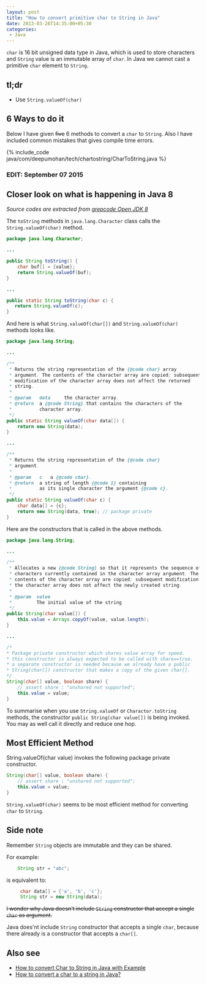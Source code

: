 ```yaml
---
layout: post
title: "How to convert primitive char to String in Java"
date: 2013-03-26T14:35:00+05:30
categories:
 - Java
---
```

`char` is 16 bit unsigned data type in Java, which is used to store characters and `String` value is an immutable array of `char`. In Java we cannot cast a primitive `char` element to `String`.

## tl;dr
* Use `String.valueOf(char)`

## 6 Ways to do it
Below I have given <strike>five</strike> 6 methods to convert a `char` to `String`. Also I have included common mistakes that gives compile time errors.

{% include_code java/com/deepumohan/tech/chartostring/CharToString.java %}

### EDIT: September 07 2015

## Closer look on what is happening in Java 8

_Source codes are extracted from [grepcode Open JDK 8][open-jdk-8u40-b25]_

The `toString` methods in `java.lang.Character` class calls the `String.valueOf(char)` method.

``` java
package java.lang.Character;

...

public String toString() {
    char buf[] = {value};
    return String.valueOf(buf);
}

...

public static String toString(char c) {
   return String.valueOf(c);
}
```

And here is what `String.valueOf(char[])` and `String.valueOf(char)` methods looks like.

``` java
package java.lang.String;

...

/**
 * Returns the string representation of the {@code char} array
 * argument. The contents of the character array are copied; subsequent
 * modification of the character array does not affect the returned
 * string.
 *
 * @param   data     the character array.
 * @return  a {@code String} that contains the characters of the
 *          character array.
 */
public static String valueOf(char data[]) {
    return new String(data);
}

...

/**
 * Returns the string representation of the {@code char}
 * argument.
 *
 * @param   c   a {@code char}.
 * @return  a string of length {@code 1} containing
 *          as its single character the argument {@code c}.
 */
public static String valueOf(char c) {
    char data[] = {c};
    return new String(data, true); // package private
}

```

Here are the constructors that is called in the above methods.

``` java
package java.lang.String;

...

/**
 * Allocates a new {@code String} so that it represents the sequence of
 * characters currently contained in the character array argument. The
 * contents of the character array are copied; subsequent modification of
 * the character array does not affect the newly created string.
 *
 * @param  value
 *         The initial value of the string
 */
public String(char value[]) {
    this.value = Arrays.copyOf(value, value.length);
}

...

/*
* Package private constructor which shares value array for speed.
* this constructor is always expected to be called with share==true.
* a separate constructor is needed because we already have a public
* String(char[]) constructor that makes a copy of the given char[].
*/
String(char[] value, boolean share) {
    // assert share : "unshared not supported";
    this.value = value;
}

```

To summarise when you use `String.valueOf` or `Charactor.toString` methods, the constructor `public String(char value[])` is being invoked.
You may as well call it directly and reduce one hop.

## Most Efficient Method

String.valueOf(char value) invokes the following package private constructor.

``` java
String(char[] value, boolean share) {
    // assert share : "unshared not supported";
    this.value = value;
}
```

`String.valueOf(char)` seems to be most efficient method for converting `char` to `String`.

## Side note

Remember `String` objects are immutable and they can be shared.

For example:
``` java
    String str = "abc";
```

is equivalent to:

``` java
     char data[] = {'a', 'b', 'c'};
     String str = new String(data);
```

<strike>I wonder why Java doesn't include `String` constructor that accept a single <code>char</code> as argument.</strike>

Java does'nt include `String` constructor that accepts a single `char`, because there already is a constructor that accepts a `char[]`.

## Also see
* [How to convert Char to String in Java with Example][1]
* [How to convert a char to a string in Java?][2]

[1]:http://goo.gl/E3aKf "How to convert Char to String in Java with Example"
[2]:http://goo.gl/BI05v "How to convert a char to a string in Java?"
[open-jdk-8u40-b25]:http://goo.gl/Vz7Zbk "GC: openjdk-8u40-b25.jar - GrepCode Java Project Source"
